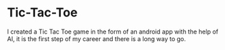# Tic-Tac-Toe
I created a Tic Tac Toe game in the form of an android app with the help of AI, it is the first step of my career and there is a long way to go.
